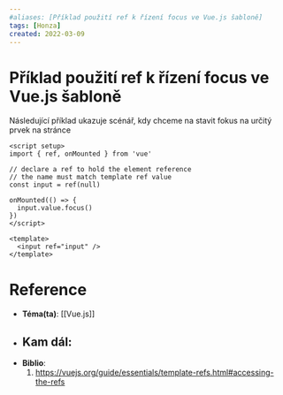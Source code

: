 ```yaml
---
#aliases: [Příklad použití ref k řízení focus ve Vue.js šabloně]
tags: [Honza]
created: 2022-03-09
---
```


# Příklad použití ref k řízení focus ve Vue.js šabloně
Následující příklad ukazuje scénář, kdy chceme na stavit fokus na určitý prvek na stránce

```vue
<script setup>
import { ref, onMounted } from 'vue'

// declare a ref to hold the element reference
// the name must match template ref value
const input = ref(null)

onMounted(() => {
  input.value.focus()
})
</script>

<template>
  <input ref="input" />
</template>
```

# Reference
- **Téma(ta)**: [[Vue.js]]
- **Kam dál**: 
	- 
- **Biblio**:
	1. https://vuejs.org/guide/essentials/template-refs.html#accessing-the-refs